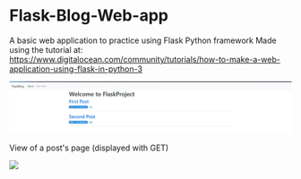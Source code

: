 # Flask-Blog-Web-app
A basic web application to practice using Flask Python framework
Made using the tutorial at:
https://www.digitalocean.com/community/tutorials/how-to-make-a-web-application-using-flask-in-python-3


![Front page](front_page.jpg)

View of a post's page (displayed with GET)
<p>
  <img src ="https://lh3.googleusercontent.com/k2QFoyn7cSWWEvben2d30_3xI3FNSlVVVGneVuQ_b8Ge65hmB9O-EM_nzWFPOw44wMQjHBz_z__brbl9PGCg-sz_sCz6iUUgTTH1PGdAOntviXrMxnIbUiYiiL3e81Yxb-T3cF5JVLOyPlEWgOJy7uValt6_4Xt3-l1Ay7IVqvJ-3QGWmyXgFrfuYW5VA7WA_i0uwzBNra_Df2DYf0pNmvyJDXJ5ln18cdjDMj5eEVF_C6LoAvcDmhd4p8FC2Zl1X5LQ9f61vDl2jJewruXGQ9raVOnxsAhP7QTQvz2haONfqBX1_z_AqcnYgAVLY7u5wqVhak1x2XF7kImfiQRn8mm31xwinFMfFRMW3YR4wSDsg38yxokfl49zOqjEBmsqq45aJ6Yc2crQ8QygT973_qf5jHzKc-HYjgi4SuhsHc41-vrBZmIHooDhbEPiJUoEtaoh-twbmY3aj-3uYlYCf9bSOU45Roz0pY4j5U4hiRLjj1O7_uw2Go4awzn1VrC-dUpUWPdYY-cR8koQIRk32EeuasNv_Q4Xox4yIEz13ZITZkwAcpHXNu6SXVEIYME4wgVxZk-273zCs0XjNliE_qxeBUsxw-MFyv_Ynf2q0FTuB7VpuW97SCN9NUg7CskELtTn8XuV2aLcwnXZtymZApVs93xoTF5qvcBZ-OQqPtihPpmu8B7hsjekkxV6=w1066-h342-no?authuser=1"/>
</p>
